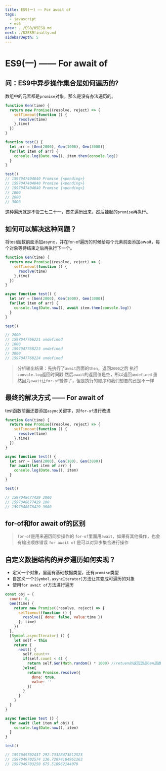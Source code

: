 ```yaml
---
title: ES9(一) —— For await of
tags: 
  - javascript
  - es6
prev: ../ES8/05ES8.md
next: ./02ES9finally.md
sidebarDepth: 5
---
```

# ES9(一) —— For await of

## 问：ES9中异步操作集合是如何遍历的?
数组中的元素都是`promise`对象，那么是没有办法遍历的。

```javascript
function Gen(time) {
  return new Promise((resolve, reject) => {
    setTimeout(function () {
      resolve(time)
    },time)
  })
}

function test() {
  let arr = [Gen(2000), Gen(1000), Gen(3000)]
  for(let item of arr) {
    console.log(Date.now(), item.then(console.log))
  }
}

test()
// 1597047404040 Promise {<pending>}
// 1597047404040 Promise {<pending>}
// 1597047404040 Promise {<pending>}
// 1000
// 2000
// 3000

```
这种遍历就是不管三七二十一，首先遍历出来，然后挂起的`promise`再执行。
## 如何可以解决这种问题？
将test函数前面添加async，并在for-of遍历的时候给每个元素前面添加await，每个对象等待结束之后再执行下一个。
```js
function Gen(time) {
  return new Promise((resolve, reject) => {
    setTimeout(function () {
      resolve(time)
    },time)
  })
}

async function test() {
  let arr = [Gen(2000), Gen(1000), Gen(3000)]
  for(let item of arr) {
    console.log(Date.now(), await item.then(console.log))
  }
}

test()

// 2000
// 1597047766221 undefined
// 1000
// 1597047768223 undefined
// 3000
// 1597047768224 undefined
```

> 分析输出结果：先执行了`await`后面的`then`，返回`2000`之后
> 执行`console.log`返回时间戳
> 然后`await`的返回值是空，所以返回`undefined`
> 虽然因为`await`让`for-of`暂停了，但是执行的顺序和我们想要的还是不一样


## 最终的解决方式 —— For await of
test函数前面还要添加`async`关键字，对`for-of`进行改进
```js
function Gen(time) {
  return new Promise((resolve, reject) => {
    setTimeout(function () {
      resolve(time)
    },time)
  })
}

async function test() {
  let arr = [Gen(2000), Gen(100), Gen(3000)]
  for await(let item of arr) {
    console.log(Date.now(), item)
  }
}

test()

// 1597048677429 2000
// 1597048677429 100
// 1597048678429 3000
```
## for-of和for await of的区别

> `for-of`是用来遍历同步操作的
> `for-of`里面用`await`，如果有其他操作，也会有输出顺序错误
> `for await of` 是可以对异步集合进行操作

## 自定义数据结构的异步遍历如何实现？
- 定义一个对象，里面有基础数据类型，还有`promise`类型
- 自定义一个`[Symbol.asyncIterator]`方法让其变成可遍历的对象
- 使用`for await of`方法进行遍历

```js
const obj = {
  count: 0,
  Gen(time) {
    return new Promise((resolve, reject) => {
      setTimeout(function () {
        resolve({ done: false, value:time })
      }, time)
    })
  },
  [Symbol.asyncIterator] () {
    let self = this
    return {
      next() {
        self.count++
        if(self.count < 4) {
          return self.Gen(Math.random() * 1000) //retuen的返回值是Gen函数的resolve返回的对象
        }else{
          return Promise.resolve({
            done: true,
            value: ''
          })
        }
      }
    }
  }
}

async function test () {
  for await (let item of obj) {
    console.log(Date.now(), item)
  }
}

test()

// 1597049702437 292.73328473812523
// 1597049702574 136.72074104961163
// 1597049703250 675.518962144079
```


<Vssue :options="{ locale: 'zh' }"/>